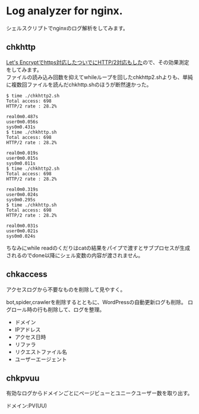 # Log analyzer for nginx.
シェルスクリプトでnginxのログ解析をしてみます。  

## chkhttp
[Let's Encryptでhttps対応したついでにHTTP/2対応もした](https://github.com/Takeru-chan/webserver)ので、その効果測定をしてみます。  
ファイルの読み込み回数を抑えてwhileループを回したchkhttp2.shよりも、単純に複数回ファイルを読んだchkhttp.shのほうが断然速かった。  

```
$ time ./chkhttp2.sh 
Total access: 698
HTTP/2 rate : 28.2%

real0m0.487s
user0m0.056s
sys0m0.431s
$ time ./chkhttp.sh 
Total access: 698
HTTP/2 rate : 28.2%

real0m0.019s
user0m0.015s
sys0m0.011s
$ time ./chkhttp2.sh 
Total access: 698
HTTP/2 rate : 28.2%

real0m0.319s
user0m0.024s
sys0m0.295s
$ time ./chkhttp.sh 
Total access: 698
HTTP/2 rate : 28.2%

real0m0.031s
user0m0.021s
sys0m0.024s
```

ちなみにwhile readのくだりはcatの結果をパイプで渡すとサブプロセスが生成されるのでdone以降にシェル変数の内容が渡されません。

## chkaccess
アクセスログから不要なものを削除して見やすく。  

bot,spider,crawlerを削除するとともに、WordPressの自動更新ログも削除。
ログロール時の行も削除して、ログを整理。

- ドメイン
- IPアドレス
- アクセス日時
- リファラ
- リクエストファイル名
- ユーザーエージェント

## chkpvuu
有効なログからドメインごとにページビューとユニークユーザー数を取り出す。  

ドメイン:PV(UU)  
